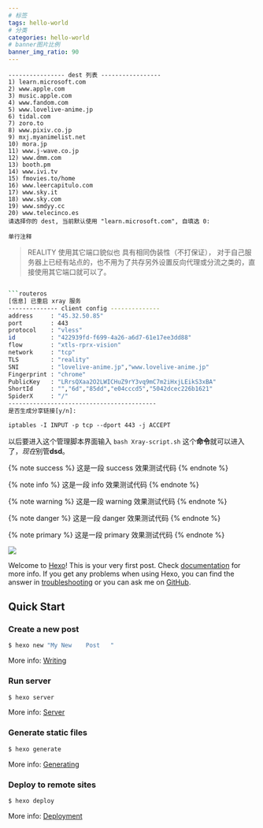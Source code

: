 ```yaml
---
# 标签
tags: hello-world
# 分类
categories: hello-world
# banner图片比例
banner_img_ratio: 90
---
```


```stylus
---------------- dest 列表 -----------------
1) learn.microsoft.com
2) www.apple.com
3) music.apple.com
4) www.fandom.com
5) www.lovelive-anime.jp
6) tidal.com
7) zoro.to
8) www.pixiv.co.jp
9) mxj.myanimelist.net
10) mora.jp
11) www.j-wave.co.jp
12) www.dmm.com
13) booth.pm
14) www.ivi.tv
15) fmovies.to/home
16) www.leercapitulo.com
17) www.sky.it
18) www.sky.com
19) www.smdyy.cc
20) www.telecinco.es
请选择你的 dest, 当前默认使用 "learn.microsoft.com", 自填选 0:
```

`单行注释`

> REALITY  使用其它端口貌似也 具有相同伪装性（不打保证）， 对于自己服务器上已经有站点的，也不用为了共存另外设置反向代理或分流之类的，直接使用其它端口就可以了。

````bash

```routeros
[信息] 已重启 xray 服务
-------------- client config --------------
address     : "45.32.50.85"
port        : 443
protocol    : "vless"
id          : "422939fd-f699-4a26-a6d7-61e17ee3dd88"
flow        : "xtls-rprx-vision"
network     : "tcp"
TLS         : "reality"
SNI         : "lovelive-anime.jp","www.lovelive-anime.jp"
Fingerprint : "chrome"
PublicKey   : "LRrsQXaa2O2LWICHuZ9rY3vq9mC7m2iHxjLEikS3xBA"
ShortId     : "","6d","85dd","e04cccd5","5042dcec226b1621"
SpiderX     : "/"
------------------------------------------
是否生成分享链接[y/n]:
````

<!-- 块引用 -->

```css
iptables -I INPUT -p tcp --dport 443 -j ACCEPT
```

以后要进入这个管理脚本界面输入 `bash Xray-script.sh` 这个**命令**就可以进入了，*现在*别管**dsd**。

{%  note  success  %}
这是一段 success 效果测试代码
{%  endnote %}

{%  note  info  %}
这是一段 info 效果测试代码
{%  endnote %}

{%  note  warning  %}
这是一段 warning 效果测试代码
{%  endnote %}

{%  note  danger  %}
这是一段 danger 效果测试代码
{%  endnote %}

{%  note  primary  %}
这是一段 primary 效果测试代码
{%  endnote %}

![](https://i0.wp.com/www.additudemag.com/wp-content/uploads/2016/11/78_8_Diagnose_Kids_Autism-Misdiagnosis_Slideshow_78_girl-father-playroom_ts_83480810.jpg)

Welcome to [Hexo](https://hexo.io/)! This is your very first post. Check [documentation](https://hexo.io/docs/) for more info. If you get any problems when using Hexo, you can find the answer in [troubleshooting](https://hexo.io/docs/troubleshooting.html) or you can ask me on [GitHub](https://github.com/hexojs/hexo/issues).

## Quick Start

### Create a new post

```bash
$ hexo new "My New    Post   "
```

More info: [Writing](https://hexo.io/docs/writing.html)

### Run server

```bash
$ hexo server
```

More info: [Server](https://hexo.io/docs/server.html)

### Generate static files

```bash
$ hexo generate
```

More info: [Generating](https://hexo.io/docs/generating.html)

### Deploy to remote sites

```bash
$ hexo deploy
```

More info: [Deployment](https://hexo.io/docs/one-command-deployment.html)
